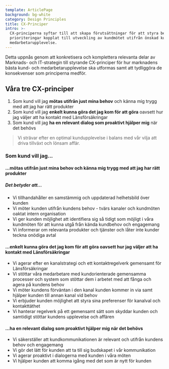 ```yaml
---
template: ArticlePage
background: bg-white
category: Design Principles
title: CX-Principer
intro: >-
  CX-principerna syftar till att skapa förutsättningar för att styra beslut och
  prioriteringar kopplat till utveckling av kundmötet utifrån önskad kund- och
  medarbetarupplevelse.
---
```

Detta uppnås genom att konkretisera och komplettera relevanta delar av Marknads- och IT-strategin till styrande CX-principer för hur marknadens bästa kund- och medarbetarupplevelse ska utformas samt att tydliggöra de konsekvenser som principerna medför. 

## Våra tre CX-principer

1. Som kund vill jag **mötas utifrån just mina behov** och känna mig trygg med att jag har rätt produkter
2. Som kund vill jag **enkelt kunna göra det jag kom för att göra** oavsett hur jag väljer att ha kontakt med Länsförsäkringar
3. Som kund vill jag **ha en relevant dialog som proaktivt hjälper mig** när det behövs

> Vi strävar efter en optimal kundupplevelse i balans med vår vilja att driva tillväxt och lönsam affär.

### Som kund vill jag...

#### ...mötas utifrån just mina behov och känna mig trygg med att jag har rätt produkter

##### Det betyder att…

* Vi tillhandahåller en samstämmig och uppdaterad helhetsbild över kunden
* Vi möter kunden utifrån kundens behov - tvärs kanaler och kundmöten oaktat intern organisation
* Vi ger kunden möjlighet att identifiera sig så tidigt som möjligt i våra kundmöten för att kunna utgå från kända kundbehov och engagemang
* Vi informerar om relevanta produkter och tjänster och låter inte kunder teckna onödiga avtal

#### ...enkelt kunna göra det jag kom för att göra oavsett hur jag väljer att ha kontakt med Länsförsäkringar

* Vi agerar efter en kanalstrategi och ett kontaktregelverk gemensamt för Länsförsäkringar
* Vi stöttar våra medarbetare med kundorienterade gemensamma processer och system som stöttar dem i arbetet med att fånga och agera på kundens behov
* Vi möter kundens förväntan i den kanal kunden kommer in via samt hjälper kunden till annan kanal vid behov
* Vi erbjuder kunden möjlighet att styra sina preferenser för kanalval och kontakttäthet
* Vi hanterar regelverk på ett gemensamt sätt som skyddar kunden och samtidigt stöttar kundens upplevelse och affären

#### ...ha en relevant dialog som proaktivt hjälper mig när det behövs

* Vi säkerställer att kundkommunikationen är relevant och utifrån kundens behov och engagemang
* Vi gör det lätt för kunden att ta till sig budskapet i vår kommunikation
* Vi agerar proaktivt i dialogerna med kunden i våra möten
* Vi hjälper kunden att komma igång med det som är nytt för kunden
